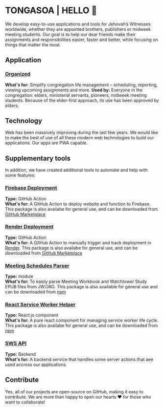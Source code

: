 # TONGASOA | HELLO 👋

We develop easy-to-use applications and tools for Jehovah’s Witnesses worldwide, whether they are appointed brothers, publishers or midweek meeting students. Our goal is to help our dear friends make their assignments and responsibilities easier, faster and better, while focusing on things that matter the most.

## Application

### [Organized](https://github.com/sws2apps/organized-app)
**What's for:** Simplify congregation life management – scheduling, reporting, viewing upcoming assignments and more.
**Used by:** Everyone in the congregation: elders, ministerial servants, pioneers, midweek meeting students. Because of the elder-first approach, its use has been approved by elders.

## Technology

Web has been massively improving during the last few years. We would like to make the best of use of all these modern web technologies to build our applications. Our apps are PWA capable.

## Supplementary tools

In addition, we have created additional tools to automate and help with some features:

### [Firebase Deployment](https://github.com/sws2apps/firebase-deployment#readme)
**Type:** GitHub Action  
**What's for:** A GitHub Action to deploy website and function to Firebase. This package is also availabe for general use, and can be downloaded from [GitHub Marketplace](https://github.com/marketplace/actions/firebase-deployment)

### [Render Deployment](https://github.com/sws2apps/render-deployment#readme)
**Type:** GitHub Action  
**What's for:** A GitHub Action to manually trigger and track deployment in [Render](https://render.com). This package is also availabe for general use, and can be downloaded from [GitHub Marketplace](https://github.com/marketplace/actions/render-deployment)

### [Meeting Schedules Parser](https://github.com/sws2apps/meeting-schedules-parser#readme)
**Type:** module  
**What's for:** To easily parse Meeting Workbook and Watchtower Study EPUB files from JW.ORG. This package is also available for general use and can be downloaded from [npm](https://www.npmjs.com/package/meeting-schedules-parser)

### [React Service Worker Helper](https://github.com/sws2apps/react-sw-helper#readme)
**Type:** React.js component  
**What's for:** A pure react component for managing service worker life cycle. This package is also availabe for general use, and can be downloaded from [npm](https://www.npmjs.com/package/@sws2apps/react-sw-helper)

### [SWS API](https://github.com/sws2apps/sws2apps-api)
**Type:** Backend  
**What's for:** A backend service that handles some server actions that aee used accross our applications.

## Contribute

Yes, all of our projects are open-source on GitHub, making it easy to contribute. We are more than happy to open our hearts ❤️ for those who want to collaborate!
